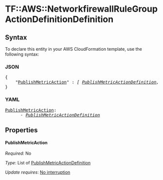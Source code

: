 # TF::AWS::NetworkfirewallRuleGroup ActionDefinitionDefinition

## Syntax

To declare this entity in your AWS CloudFormation template, use the following syntax:

### JSON

<pre>
{
    "<a href="#publishmetricaction" title="PublishMetricAction">PublishMetricAction</a>" : <i>[ <a href="publishmetricactiondefinition.md">PublishMetricActionDefinition</a>, ... ]</i>
}
</pre>

### YAML

<pre>
<a href="#publishmetricaction" title="PublishMetricAction">PublishMetricAction</a>: <i>
      - <a href="publishmetricactiondefinition.md">PublishMetricActionDefinition</a></i>
</pre>

## Properties

#### PublishMetricAction

_Required_: No

_Type_: List of <a href="publishmetricactiondefinition.md">PublishMetricActionDefinition</a>

_Update requires_: [No interruption](https://docs.aws.amazon.com/AWSCloudFormation/latest/UserGuide/using-cfn-updating-stacks-update-behaviors.html#update-no-interrupt)

